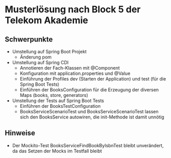 # Musterlösung nach Block 5 der Telekom Akademie

## Schwerpunkte

* Umstellung auf Spring Boot Projekt
  * Änderung pom
* Umstellung auf Spring CDI
  * Annotieren der Fach-Klassen mit @Component
  * Konfiguration mit application.properties und @Value
  * Einführung der Profiles dev (Starten der Application) und test (für die Spring Boot Tests) 
  * Einführen der BooksConfiguration für die Erzeugung der diversen Maps (books, store, generators)
* Umstellung der Tests auf Spring Boot Tests
  * Einführen der BooksTestConfiguration	
  * BooksServiceScenarioTest und BooksServiceScenarioTest lassen sich den BooksService autowiren, die init-Methode ist damit unnötig  

## Hinweise

* Der Mockito-Test BooksServiceFindBookByIsbnTest bleibt unverändert, da das Setzen der Mocks im Testfall bleibt

